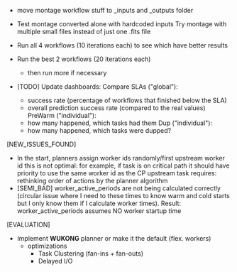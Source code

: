 - move montage workflow stuff to _inputs and _outputs folder

- Test montage converted alone with hardcoded inputs
    Try montage with multiple small files instead of just one .fits file

- Run all 4 workflows (10 iterations each) to see which have better results

- Run the best 2 workflows (20 iterations each)
    - then run more if necessary


- [TODO] Update dashboards:
    Compare SLAs ("global"):
    - success rate (percentage of workflows that finished below the SLA)
    - overall prediction success rate (compared to the real values)
    PreWarm ("individual"):
    - how many happened, which tasks had them
    Dup ("individual"):
    - how many happened, which tasks were dupped?
    
[NEW_ISSUES_FOUND]
- In the start, planners assign worker ids randomly/first upstream worker id
    this is not optimal: for example, if task is on critical path it should have priority to use the same worker id as the CP upstream task
    requires: rethinking order of actions by the planner algorithm
- [SEMI_BAD] worker_active_periods are not being calculated correctly (circular issue where I need to these times to know warm and cold starts but I only know them if I calculate worker times). Result: worker_active_periods assumes NO worker startup time

[EVALUATION]
- Implement **WUKONG** planner or make it the default (flex. workers)
    + optimizations
        - Task Clustering (fan-ins + fan-outs)
        - Delayed I/O
